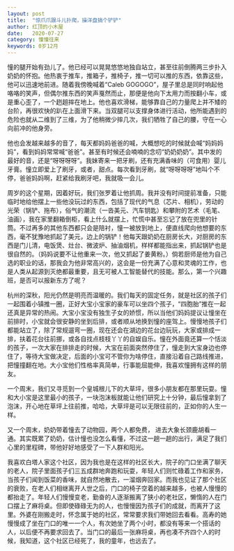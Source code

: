 ```yaml
---
layout: post
title:  "惊爪爪跟斗儿扑爬，操洋盘搞个铲铲"
author: 红顶的小木屋
date:   2020-07-27
category: 憧憧往来
keywords: 0岁12月
---
```


憧的腿开始有劲儿了。他已经可以晃晃悠悠地独自站立，甚至往前倒腾两三步扑入奶奶的怀抱。他热衷于推车，推箱子，推椅子，推一切可以推的东西，依靠这些，他可以迅速地前进。随着我傍晚喊着“Caleb GOGOGO”，屋子里总是同时响起他咯咯的笑声，但偶尔推东西的笑声戛然而止，那便是他向下太用力而按翻小车，或是重心歪了，一个趔趄摔在地上。他也喜欢滑梯，能够靠自己的力量爬上并不矮的台阶，再很欢快的趴在上面滑下来。当双腿可以支撑身体进行活动，他所能遇到的危险也就从二维到了三维，为了他稍微少摔几次，我们牺牲了自己的腰，守在一心向前冲的他身旁。

他也会发越来越多的音了，每天都妈妈爸爸的喊，大概想吃的时候就会喊“妈妈妈妈”，看到妈妈常常喊“爸爸”。甚至有时候还会喃喃的念叨“奶奶奶奶”。其中发的最好的音，还是“呀呀呀呀”。我妹寄来一把牙刷，还有充满香味的（可食用）婴儿牙膏。憧立即爱上了刷牙，或者，甜点。每次看到牙刷，就“呀呀呀呀”地叫个不停，爸爸妈妈啊，赶紧给我刷牙吧，我就吸一会儿。

周岁的这个星期，因着好玩，我们张罗着让他抓周。我并没有时间提前准备，只能临时地给他摆上一些他没玩过的东西，包括了现代的气息（芯片、相机），劳动的光荣（锅铲、拖布），俗气的潮流（一沓美元、汽车钥匙）和攀附的艺术（毛笔、油画），我在家里翻箱倒柜，看上什么就摆上，忙慌中甚至忘记了放在兜里的针筒。不过再多的其他东西都只会是陪衬，憧一被放到地上，便直线爬向他想要的东西，毫不犹豫地抓起了美元，边上的锅铲！他每天跟奶奶在厨房长大，对厨房的东西是门儿清，电饭煲、灶台、微波炉、抽油烟机，样样都能指出来，抓起锅铲也是很自然的。（妈妈说要不让他重来一次，他又抓起了姜黄粉。）倘若厨师是他为自己选的职业的话，那我会为他非常高兴的，这会是一份充满了心意和灵魂的工作，也是人类从起源到灭绝都最重要，且无可被人工智能替代的技能。那么，第一个兴趣班，是否可以报新东方了呢？

杭州的深秋，阳光仍然是明亮而温暖的。我们每天的固定任务，就是社区的孩子们一起围着小镇推一圈，正好大宝小宝家的豪车可以坐四个孩子，“四胞胎”推在一起还真是异常的热闹。大宝小宝没有独生子女的娇惯，所以当他们妈妈提议让憧坐在前排时，小宝就会很安静的坐到后排，或者顺从地换到憧的座驾上。慢慢地孩子们都能站立了，除了常规遛弯一圈，现在还会在湖边的花台边玩玩，大家或排成一排，扶着花台往前挪，或各自找点枝枝丫丫的自娱自乐。憧在外面竟还算一个恬淡的孩子，一次大家在排排走的时候，大宝在前面突然停住了，憧走到大宝身边也停住了，等待大宝做决定，后面的小宝可不管你为啥停住，直接沿着自己路线推进，把憧撞翻在地。大小宝他们性格率真简单，行事能屈能伸，我喜欢憧拥有这样的朋友。

一个周末，我们又寻觅到一个皇城根儿下的大草坪，很多小朋友都在那里玩耍。憧和大小宝是这里最小的孩子，一块泡沫板就能让他们研究上十分钟，最后憧拿到了泡沫，开心地在草坪上往前推，哈哈，大草坪是可以无限往前的，正如你的人生一样。

又一个周末，奶奶带着憧去了动物园，两个人都免费， 进去大象长颈鹿胡看一通。其实既累了奶奶，估计憧也没怎么看懂，不过这一趟一趟的出行，满足了我们心里的里程碑，带他好好地感受了一下人群和阳光。

我喜欢白塔人家这个社区，因为我也是在这样的社区长大，院子的门口坐满了聊天的老人，院子里面孩子们三五成群地奔跑和玩耍，年轻人们则忙碌着工作和家务，当孩子们闻到饭菜的香味，就自然地散去，一溜烟奔回家。而我也见证了那个社区的衰败，在老人们相继离开人世之后，门口的椅子空着的越来越多，也被人慢慢的都抬走了。年轻人们慢慢变老，勤奋的人逐渐搬离了狭小的老社区，懒惰的人在门口摆上了麻将桌。但即使碌碌无为的人，也慢慢因为孩子们的成就，而离开了这里。外婆在刚搬走时，怀念属于她的社区，常常要求我们带她回去看看。高寿的她慢慢成了坐在门口的唯一一个人，有次她坐了两个小时，都没有等来一个搭话的人，以后便不再要求回去了。当门口的最后一张麻将桌，再也凑不齐四个人的时候，我知道，这个社区已经死了，我的童年，也远去了。
